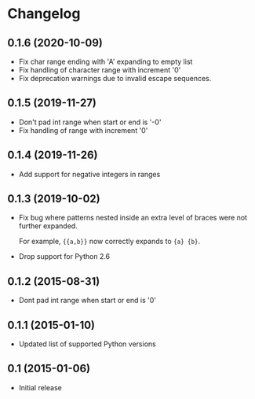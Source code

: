 # Changelog

## 0.1.6 (2020-10-09)

  - Fix char range ending with 'A' expanding to empty list
  - Fix handling of character range with increment '0'
  - Fix deprecation warnings due to invalid escape sequences.

## 0.1.5 (2019-11-27)

  - Don't pad int range when start or end is '-0'
  - Fix handling of range with increment '0'

## 0.1.4 (2019-11-26)

  - Add support for negative integers in ranges

## 0.1.3 (2019-10-02)

  - Fix bug where patterns nested inside an extra level of braces were not
    further expanded.

    For example, `{{a,b}}` now correctly expands to `{a} {b}`.

  - Drop support for Python 2.6

## 0.1.2 (2015-08-31)

  - Dont pad int range when start or end is '0'

## 0.1.1 (2015-01-10)

  - Updated list of supported Python versions

## 0.1 (2015-01-06)

  - Initial release
